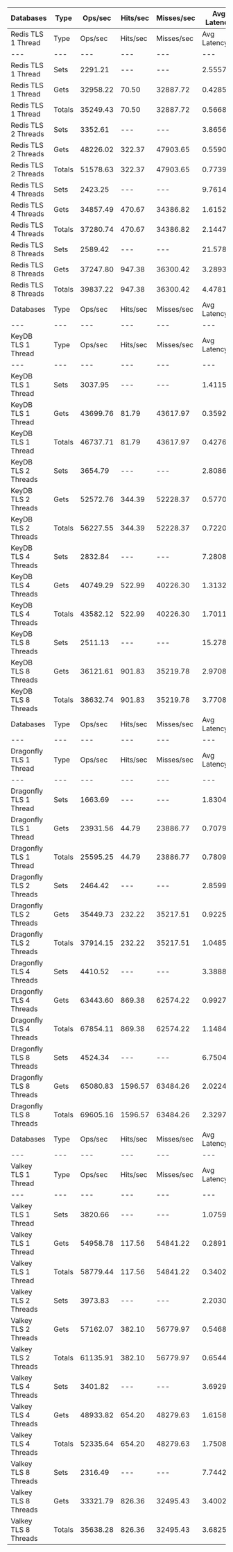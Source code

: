 | Databases | Type | Ops/sec | Hits/sec | Misses/sec | Avg Latency | p50 Latency | p99 Latency | p99.9 Latency | KB/sec |
| --- | --- | --- | --- | --- | --- | --- | --- | --- | --- |
| Redis TLS 1 Thread | Type | Ops/sec | Hits/sec | Misses/sec | Avg Latency | p50 Latency | p99 Latency | p99.9 Latency | KB/sec |
| --- | --- | --- | --- | --- | --- | --- | --- | --- | --- |
Redis TLS 1 Thread | Sets | 2291.21 | --- | --- | 2.55578 | 0.41500 | 39.93500 | 44.54300 | 107.37 |
Redis TLS 1 Thread | Gets | 32958.22 | 70.50 | 32887.72 | 0.42858 | 0.41500 | 0.73500 | 0.98300 | 1223.21 |
Redis TLS 1 Thread | Totals | 35249.43 | 70.50 | 32887.72 | 0.56685 | 0.41500 | 0.75100 | 39.67900 | 1330.58 |
Redis TLS 2 Threads | Sets | 3352.61 | --- | --- | 3.86563 | 0.53500 | 58.62300 | 60.92700 | 157.12 |
Redis TLS 2 Threads | Gets | 48226.02 | 322.37 | 47903.65 | 0.55904 | 0.52700 | 0.91900 | 1.50300 | 1790.84 |
Redis TLS 2 Threads | Totals | 51578.63 | 322.37 | 47903.65 | 0.77397 | 0.52700 | 1.03100 | 56.31900 | 1947.96 |
Redis TLS 4 Threads | Sets | 2423.25 | --- | --- | 9.76145 | 1.59100 | 161.79100 | 173.05500 | 113.57 |
Redis TLS 4 Threads | Gets | 34857.49 | 470.67 | 34386.82 | 1.61528 | 1.56700 | 3.02300 | 5.40700 | 1295.61 |
Redis TLS 4 Threads | Totals | 37280.74 | 470.67 | 34386.82 | 2.14478 | 1.56700 | 3.18300 | 153.59900 | 1409.18 |
Redis TLS 8 Threads | Sets | 2589.42 | --- | --- | 21.57832 | 3.31100 | 319.48700 | 346.11100 | 121.36 |
Redis TLS 8 Threads | Gets | 37247.80 | 947.38 | 36300.42 | 3.28939 | 3.26300 | 6.23900 | 6.84700 | 1386.61 |
Redis TLS 8 Threads | Totals | 39837.22 | 947.38 | 36300.42 | 4.47817 | 3.26300 | 6.55900 | 303.10300 | 1507.97 |
| Databases | Type | Ops/sec | Hits/sec | Misses/sec | Avg Latency | p50 Latency | p99 Latency | p99.9 Latency | KB/sec |
| --- | --- | --- | --- | --- | --- | --- | --- | --- | --- |
| KeyDB TLS 1 Thread | Type | Ops/sec | Hits/sec | Misses/sec | Avg Latency | p50 Latency | p99 Latency | p99.9 Latency | KB/sec |
| --- | --- | --- | --- | --- | --- | --- | --- | --- | --- |
KeyDB TLS 1 Thread | Sets | 3037.95 | --- | --- | 1.41158 | 0.39100 | 23.29500 | 27.26300 | 142.37 |
KeyDB TLS 1 Thread | Gets | 43699.76 | 81.79 | 43617.97 | 0.35928 | 0.38300 | 0.63100 | 0.84700 | 1621.81 |
KeyDB TLS 1 Thread | Totals | 46737.71 | 81.79 | 43617.97 | 0.42768 | 0.38300 | 0.66300 | 22.01500 | 1764.18 |
KeyDB TLS 2 Threads | Sets | 3654.79 | --- | --- | 2.80866 | 0.49500 | 45.56700 | 48.63900 | 171.28 |
KeyDB TLS 2 Threads | Gets | 52572.76 | 344.39 | 52228.37 | 0.57702 | 0.47900 | 1.03100 | 1.15100 | 1952.22 |
KeyDB TLS 2 Threads | Totals | 56227.55 | 344.39 | 52228.37 | 0.72208 | 0.48700 | 1.06300 | 42.49500 | 2123.50 |
KeyDB TLS 4 Threads | Sets | 2832.84 | --- | --- | 7.28083 | 1.31900 | 114.17500 | 125.95100 | 132.77 |
KeyDB TLS 4 Threads | Gets | 40749.29 | 522.99 | 40226.30 | 1.31327 | 1.30300 | 2.73500 | 3.08700 | 1514.46 |
KeyDB TLS 4 Threads | Totals | 43582.12 | 522.99 | 40226.30 | 1.70117 | 1.30300 | 2.78300 | 105.98300 | 1647.23 |
KeyDB TLS 8 Threads | Sets | 2511.13 | --- | --- | 15.27853 | 2.99100 | 234.49500 | 262.14300 | 117.69 |
KeyDB TLS 8 Threads | Gets | 36121.61 | 901.83 | 35219.78 | 2.97089 | 2.92700 | 6.07900 | 6.81500 | 1344.61 |
KeyDB TLS 8 Threads | Totals | 38632.74 | 901.83 | 35219.78 | 3.77089 | 2.94300 | 6.23900 | 218.11100 | 1462.29 |
| Databases | Type | Ops/sec | Hits/sec | Misses/sec | Avg Latency | p50 Latency | p99 Latency | p99.9 Latency | KB/sec |
| --- | --- | --- | --- | --- | --- | --- | --- | --- | --- |
| Dragonfly TLS 1 Thread | Type | Ops/sec | Hits/sec | Misses/sec | Avg Latency | p50 Latency | p99 Latency | p99.9 Latency | KB/sec |
| --- | --- | --- | --- | --- | --- | --- | --- | --- | --- |
Dragonfly TLS 1 Thread | Sets | 1663.69 | --- | --- | 1.83040 | 0.75900 | 24.83100 | 29.82300 | 77.97 |
Dragonfly TLS 1 Thread | Gets | 23931.56 | 44.79 | 23886.77 | 0.70794 | 0.75100 | 1.85500 | 2.30300 | 888.16 |
Dragonfly TLS 1 Thread | Totals | 25595.25 | 44.79 | 23886.77 | 0.78090 | 0.75100 | 2.00700 | 23.55100 | 966.13 |
Dragonfly TLS 2 Threads | Sets | 2464.42 | --- | --- | 2.85992 | 0.83900 | 43.26300 | 52.22300 | 115.49 |
Dragonfly TLS 2 Threads | Gets | 35449.73 | 232.22 | 35217.51 | 0.92257 | 0.83900 | 2.55900 | 3.61500 | 1316.38 |
Dragonfly TLS 2 Threads | Totals | 37914.15 | 232.22 | 35217.51 | 1.04850 | 0.83900 | 2.81500 | 39.67900 | 1431.87 |
Dragonfly TLS 4 Threads | Sets | 4410.52 | --- | --- | 3.38882 | 1.09500 | 56.83100 | 71.67900 | 206.71 |
Dragonfly TLS 4 Threads | Gets | 63443.60 | 869.38 | 62574.22 | 0.99272 | 1.00700 | 2.57500 | 4.73500 | 2358.17 |
Dragonfly TLS 4 Threads | Totals | 67854.11 | 869.38 | 62574.22 | 1.14847 | 1.01500 | 3.21500 | 51.45500 | 2564.89 |
Dragonfly TLS 8 Threads | Sets | 4524.34 | --- | --- | 6.75043 | 2.00700 | 116.73500 | 167.93500 | 212.04 |
Dragonfly TLS 8 Threads | Gets | 65080.83 | 1596.57 | 63484.26 | 2.02243 | 1.90300 | 5.95100 | 8.89500 | 2422.46 |
Dragonfly TLS 8 Threads | Totals | 69605.16 | 1596.57 | 63484.26 | 2.32975 | 1.91100 | 6.84700 | 100.86300 | 2634.50 |
| Databases | Type | Ops/sec | Hits/sec | Misses/sec | Avg Latency | p50 Latency | p99 Latency | p99.9 Latency | KB/sec |
| --- | --- | --- | --- | --- | --- | --- | --- | --- | --- |
| Valkey TLS 1 Thread | Type | Ops/sec | Hits/sec | Misses/sec | Avg Latency | p50 Latency | p99 Latency | p99.9 Latency | KB/sec |
| --- | --- | --- | --- | --- | --- | --- | --- | --- | --- |
Valkey TLS 1 Thread | Sets | 3820.66 | --- | --- | 1.07591 | 0.27900 | 17.02300 | 18.81500 | 179.05 |
Valkey TLS 1 Thread | Gets | 54958.78 | 117.56 | 54841.22 | 0.28915 | 0.26300 | 0.46300 | 0.55100 | 2039.73 |
Valkey TLS 1 Thread | Totals | 58779.44 | 117.56 | 54841.22 | 0.34029 | 0.27100 | 0.48700 | 16.38300 | 2218.78 |
Valkey TLS 2 Threads | Sets | 3973.83 | --- | --- | 2.20309 | 0.52700 | 37.37500 | 39.16700 | 186.23 |
Valkey TLS 2 Threads | Gets | 57162.07 | 382.10 | 56779.97 | 0.54684 | 0.51900 | 0.85500 | 0.97500 | 2122.67 |
Valkey TLS 2 Threads | Totals | 61135.91 | 382.10 | 56779.97 | 0.65449 | 0.51900 | 0.88700 | 34.81500 | 2308.90 |
Valkey TLS 4 Threads | Sets | 3401.82 | --- | --- | 3.69294 | 1.52700 | 58.62300 | 68.60700 | 159.44 |
Valkey TLS 4 Threads | Gets | 48933.82 | 654.20 | 48279.63 | 1.61585 | 1.51100 | 3.05500 | 4.67100 | 1818.77 |
Valkey TLS 4 Threads | Totals | 52335.64 | 654.20 | 48279.63 | 1.75086 | 1.51100 | 3.87100 | 51.71100 | 1978.21 |
Valkey TLS 8 Threads | Sets | 2316.49 | --- | --- | 7.74425 | 3.31100 | 119.29500 | 141.31100 | 108.57 |
Valkey TLS 8 Threads | Gets | 33321.79 | 826.36 | 32495.43 | 3.40023 | 3.27900 | 6.27100 | 8.83100 | 1240.36 |
Valkey TLS 8 Threads | Totals | 35638.28 | 826.36 | 32495.43 | 3.68259 | 3.27900 | 6.75100 | 107.00700 | 1348.92 |
